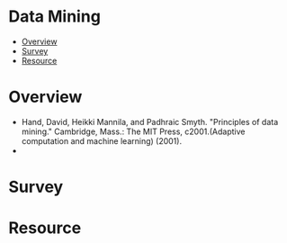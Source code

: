 # Data Mining

- [Overview](#overview)
- [Survey](#survey)
- [Resource](#resource)

# Overview

- Hand, David, Heikki Mannila, and Padhraic Smyth. "Principles of data mining." Cambridge, Mass.: The MIT Press, c2001.(Adaptive computation and machine learning) (2001).
- 

# Survey

# Resource
